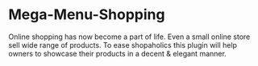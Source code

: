 # Mega-Menu-Shopping
Online shopping has now become a part of life. Even a small online store sell wide range of products. 
To ease shopaholics this plugin will help owners to showcase their products in a decent & elegant manner.
